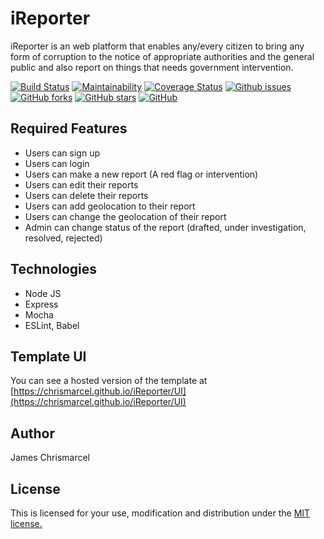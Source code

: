 # iReporter

iReporter is an web platform that enables any/every citizen to bring any form of corruption to the notice of appropriate authorities and the general public and also report on things that needs government intervention.

[![Build Status](https://travis-ci.com/Chrismarcel/iReporter.svg?branch=develop)](https://travis-ci.com/Chrismarcel/iReporter)
[![Maintainability](https://api.codeclimate.com/v1/badges/579d83e8e360731ae057/maintainability)](https://codeclimate.com/github/Chrismarcel/iReporter/maintainability)
[![Coverage Status](https://coveralls.io/repos/github/Chrismarcel/iReporter/badge.svg?branch=develop)](https://coveralls.io/github/Chrismarcel/iReporter?branch=develop)
[![Github issues](https://img.shields.io/github/issues-raw/Chrismarcel/iReporter.svg?style=popout)](https://github.com/Chrismarcel/iReporter/issues)
[![GitHub forks](https://img.shields.io/github/forks/Chrismarcel/iReporter.svg?style=popout)](https://github.com/Chrismarcel/iReporter/network)
[![GitHub stars](https://img.shields.io/github/stars/Chrismarcel/iReporter.svg)](https://github.com/Chrismarcel/iReporter/stargazers)
[![GitHub](https://img.shields.io/github/license/Chrismarcel/iReporter.svg?style=popout)](https://github.com/Chrismarcel/iReporter/blob/develop/LICENSE)

## Required Features

- Users can sign up
- Users can login
- Users can make a new report (A red flag or intervention)
- Users can edit their reports
- Users can delete their reports
- Users can add geolocation to their report
- Users can change the geolocation of their report
- Admin can change status of the report (drafted, under investigation, resolved, rejected)

## Technologies

- Node JS
- Express
- Mocha
- ESLint, Babel

## Template UI

You can see a hosted version of the template at [https://chrismarcel.github.io/iReporter/UI](https://chrismarcel.github.io/iReporter/UI)

## Author

James Chrismarcel

## License

This is licensed for your use, modification and distribution under the [MIT license.](https://opensource.org/licenses/MIT)

